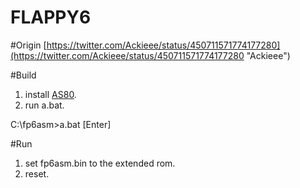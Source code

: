 FLAPPY6
=======

#Origin
[https://twitter.com/Ackieee/status/450711571774177280](https://twitter.com/Ackieee/status/450711571774177280 "Ackieee")

#Build
1. install [AS80](http://www.kingswood-consulting.co.uk/assemblers/).
1. run a.bat.

 C:\fp6asm>a.bat [Enter]

#Run
1. set fp6asm.bin to the extended rom.
1. reset.
